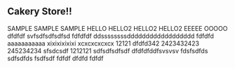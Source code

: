 ## Cakery Store!!

SAMPLE
SAMPLE
SAMPLE
HELLO
HELLO2
HELLO2
HELLO2
EEEEE
OOOOO
dfdfdf
svfsdfsdfsdfsd
fdfdfdf
ddssssssssdddddddddddddddddd
fdfdfd
aaaaaaaaaaa
xixixixixixi
xcxcxcxcxcx
12121
dfdfd342
2423432423
245234234
sfsdcsdf
1212121
sdfsdfsdfsdf
dfdfdfddfsvsvsv
fdsfsdfds
sdfsdfds
fsdfsdf
fdfdf
dfdfd
fdfdf
